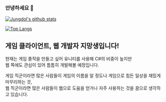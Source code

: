 ### 안녕하세요 👋
[![Jungdol's github stats](https://github-readme-stats.vercel.app/api?username=Jungdol&theme=dark&show_icons=true)](https://github.com/Jungdol/github-readme-stats)

[![Top Langs](https://github-readme-stats.vercel.app/api/top-langs/?username=Jungdol&langs_count=compact&theme=dark)](https://github.com/Jungdol/github-readme-stats)

## 게임 클라이언트, 웹 개발자 지망생입니다!
현재는 게임 졸작을 만들고 싶어 유니티를 사용해 C#의 비중이 높지만<br>
웹 쪽에도 관심이 있어 틈틈히 개발해볼 예정입니다.

게임 직군이라면 많은 사람들이 게임의 이름을 알 정도나 게임으로 힘든 일상을 재밌게 마무리하는 것,<br>
웹 직군이라면 많은 사람들이 웹으로 도움을 얻거나 자주 사용하는 것을 꿈으로 생각하고 있습니다.<br>
